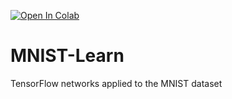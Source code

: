 [![Open In Colab](https://colab.research.google.com/assets/colab-badge.svg)](https://colab.research.google.com/github/klane/mnist-learn/)

# MNIST-Learn

TensorFlow networks applied to the MNIST dataset
